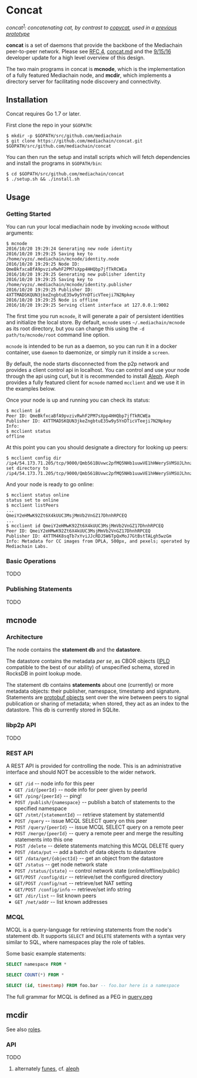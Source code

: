 # Concat

_concat<sup>[1](#footnote-1)</sup>: concatenating cat, by contrast to [copycat](https://github.com/atomix/copycat), used in a [previous prototype](https://github.com/mediachain/oldchain)_

**concat** is a set of daemons that provide the backbone of the Mediachain peer-to-peer network.
Please see [RFC 4](https://github.com/mediachain/mediachain/blob/master/rfc/mediachain-rfc-4.md), [concat.md](https://github.com/mediachain/mediachain/blob/master/docs/concat.md) and the [9/15/16](https://blog.mediachain.io/looking-backwards-looking-forwards-9149bf00f876#.c4xrhcdwj) developer update for a high level overview of this design.

The two main programs in concat is **mcnode**, which is the implementation of a fully featured Mediachain node, and **mcdir**, which implements a directory server for facilitating node discovery and connectivity.

## Installation
Concat requires Go 1.7 or later.

First clone the repo in your `$GOPATH`:
```
$ mkdir -p $GOPATH/src/github.com/mediachain
$ git clone https://github.com/mediachain/concat.git $GOPATH/src/github.com/mediachain/concat
```

You can then run the setup and install scripts which will fetch dependencies and install the programs in `$GOPATH/bin`:
```
$ cd $GOPATH/src/github.com/mediachain/concat
$ ./setup.sh && ./install.sh 
```

## Usage

### Getting Started
You can run your local mediachain node by invoking `mcnode` without arguments:
```
$ mcnode
2016/10/20 19:29:24 Generating new node identity
2016/10/20 19:29:25 Saving key to /home/vyzo/.mediachain/mcnode/identity.node
2016/10/20 19:29:25 Node ID: QmeBkfxcaBfA9pvzivRwhF2PM7sXpp4HHQbp7jfTkRCWEa
2016/10/20 19:29:25 Generating new publisher identity
2016/10/20 19:29:25 Saving key to /home/vyzo/.mediachain/mcnode/identity.publisher
2016/10/20 19:29:25 Publisher ID: 4XTTMADSKQUN3jkeZngbtuE35w9y5YnDTicVTeeji7N2Npkey
2016/10/20 19:29:25 Node is offline
2016/10/20 19:29:25 Serving client interface at 127.0.0.1:9002
```

The first time you run `mcnode`, it will generate a pair of persistent identities and
initialize the local store. By default, `mcnode` uses `~/.mediachain/mcnode` as its
root directory, but you can change this using the `-d path/to/mcnode/root` command line
option.

`mcnode` is intended to be run as a daemon, so you can run it in a docker container,
use `daemon` to daemonize, or simply run it inside a `screen`.

By default, the node starts disconnected from the p2p network and provides a client control
api in localhost.
You can control and use your node through the api using curl, but it is recommended
to install [Aleph](https://github.com/mediachain/aleph).
Aleph provides a fully featured client for `mcnode` named `mcclient` and we use it in
the examples below.

Once your node is up and running you can check its status:
```
$ mcclient id
Peer ID: QmeBkfxcaBfA9pvzivRwhF2PM7sXpp4HHQbp7jfTkRCWEa
Publisher ID: 4XTTMADSKQUN3jkeZngbtuE35w9y5YnDTicVTeeji7N2Npkey
Info: 
$ mcclient status
offline
```

At this point you can you should designate a directory for looking up peers:
```
$ mcclient config dir /ip4/54.173.71.205/tcp/9000/Qmb561BUvwc2pfMQ5NHb1uuwVE1hHWerySVMSUJLhnzNLN
set directory to /ip4/54.173.71.205/tcp/9000/Qmb561BUvwc2pfMQ5NHb1uuwVE1hHWerySVMSUJLhnzNLN
```

And your node is ready to go online:
```
$ mcclient status online
status set to online
$ mcclient listPeers
...
QmeiY2eHMwK92Zt6X4kUUC3MsjMmVb2VnGZ17DhnhRPCEQ
...
$ mcclient id QmeiY2eHMwK92Zt6X4kUUC3MsjMmVb2VnGZ17DhnhRPCEQ
Peer ID: QmeiY2eHMwK92Zt6X4kUUC3MsjMmVb2VnGZ17DhnhRPCEQ
Publisher ID: 4XTTM4K8sqTb7xYviJJcRDJ5W6TpQxMoJ7GtBstTALgh5wzGm
Info: Metadata for CC images from DPLA, 500px, and pexels; operated by Mediachain Labs.
```

### Basic Operations

TODO

### Publishing Statements

TODO

## mcnode
### Architecture
The node contains the **statement db** and the **datastore**.

The datastore contains the metadata _per se_, as CBOR objects ([IPLD](https://github.com/ipld/specs/tree/master/ipld) compatible to the best of our ability) of unspecified schema, stored in RocksDB in point lookup mode.

The statement db contains **statements** about one (currently) or more metadata objects: their publisher, namespace, timestamp and signature. Statements are [protobuf objects](https://github.com/mediachain/concat/blob/master/proto/stmt.proto) sent over the wire between peers to signal publication or sharing of metadata; when stored, they act as an index to the datastore. This db is currently stored in SQLite.

### libp2p API
TODO

### REST API
A REST API is provided for controlling the node. This is an administrative interface and should NOT be accessible to the wider network.

* `GET /id` -- node info for this peer
* `GET /id/{peerId}` -- node info for peer given by peerId
* `GET /ping/{peerId}` -- ping!
* `POST /publish/{namespace}` -- publish a batch of statements to the specified namespace 
* `GET /stmt/{statementId}` -- retrieve statement by statementId
* `POST /query` -- issue MCQL SELECT query on this peer
* `POST /query/{peerId}` -- issue MCQL SELECT query on a remote peer
* `POST /merge/{peerId}` -- query a remote peer and merge the resulting statements into this one
* `POST /delete` -- delete statements matching this MCQL DELETE query
* `POST /data/put` -- add a batch of data objects to datastore
* `GET /data/get/{objectId}` -- get an object from the datastore
* `GET /status` -- get node network state
* `POST /status/{state}` -- control network state (online/offline/public)
* `GET/POST /config/dir` -- retrieve/set the configured directory
* `GET/POST /config/nat` -- retrieve/set NAT setting
* `GET/POST /config/info` -- retrieve/set info string
* `GET /dir/list` -- list known peers
* `GET /net/addr` -- list known addresses

### MCQL
MCQL is a query-language for retrieving statements from the node's statement db.
It supports `SELECT` and `DELETE` statements with a syntax very similar to SQL, where
namespaces play the role of tables.

Some basic example statements:

```sql
SELECT namespace FROM *
```
```sql
SELECT COUNT(*) FROM *
```
```sql
SELECT (id, timestamp) FROM foo.bar -- foo.bar here is a namespace
```

The full grammar for MCQL is defined as a PEG in [query.peg](mc/query/query.peg)

## mcdir
See also [roles](https://github.com/mediachain/mediachain/blob/master/rfc/mediachain-rfc-4-roles.md#directory-servers).

### API
TODO


1. <a name="footnote-1"></a> alternately [funes](http://www4.ncsu.edu/~jjsakon/FunestheMemorious.pdf), cf. [aleph](https://github.com/mediachain/aleph)
